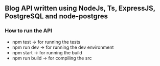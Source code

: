 ## Blog API written using NodeJs, Ts, ExpressJS, PostgreSQL and node-postgres

### How to run the API

- npm test -> for running the tests
- npm run dev -> for running the dev environment
- npm start -> for running the build
- npm run build -> for compiling the src
